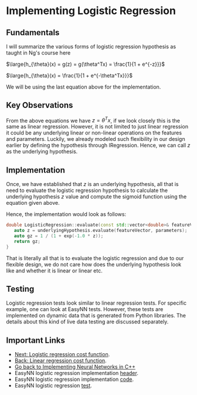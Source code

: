 # Implementing Logistic Regression

## Fundamentals
I will summarize the various forms of logistic regression hypothesis as taught in Ng's course here

$\large{h_{\theta}(x) = g(z) = g(\theta^Tx) = \frac{1}{1 + e^{-z}}}$

$\large{h_{\theta}(x) = \frac{1}{1 + e^{-\theta^Tx}}}$

We will be using the last equation above for the implementation.

## Key Observations
From the above equations we have $z = \theta^Tx$, if we look closely this is the same as linear regression. However, it is not limited to just linear regression it could be any underlying linear or non-linear operations on the features and parameters. Luckily, we already modeled such flexibility in our design earlier by defining the hypothesis through IRegression. Hence, we can call $z$ as the underlying hypothesis.

## Implementation

Once, we have established that $z$ is an underlying hypothesis, all that is need to evaluate the logistic regression hypothesis to calculate the underlying hypothesis $z$ value and compute the sigmoid function using the equation given above.

Hence, the implementation would look as follows:

```cpp
double LogisticRegression::evaluate(const std::vector<double>& featureVector, const std::vector<double>& parameters, const IRegression& underlyingHypothesis) const {
   auto z = underlyingHypothesis.evaluate(featureVector, parameters);
   auto gz = 1 / (1 + exp(-1.0 * z));
   return gz;
}

```

That is literally all that is to evaluate the logistic regression and due to our flexible design, we do not care how does the underlying hypothesis look like and whether it is linear or linear etc.

## Testing

Logistic regression tests look similar to linear regression tests. For specific example, one can look at EasyNN tests. However, these tests are implemented on dynamic data that is generated from Python libraries. The details about this kind of live data testing are discussed separately.


## Important Links
* [Next: Logistic regression cost function](./CostFunctionLogisticRegression.md).
* [Back: Linear regression cost function](./CostFunctionLinearRegression.md).
* [Go back to Implementing Neural Networks in C++](./index.md)
* EasyNN logistic regression implementation [header](https://github.com/azadwasan/neuralnetwork/tree/main/src/EasyNN/LogisticRegression.h).
* EasyNN logistic regression implementation [code](https://github.com/azadwasan/neuralnetwork/tree/main/src/EasyNN/LogisticRegression.cpp).
* EasyNN logistic regression [test](https://github.com/azadwasan/neuralnetwork/blob/main/src/EasyNNTest/LogisticRegressionTest.cpp).
